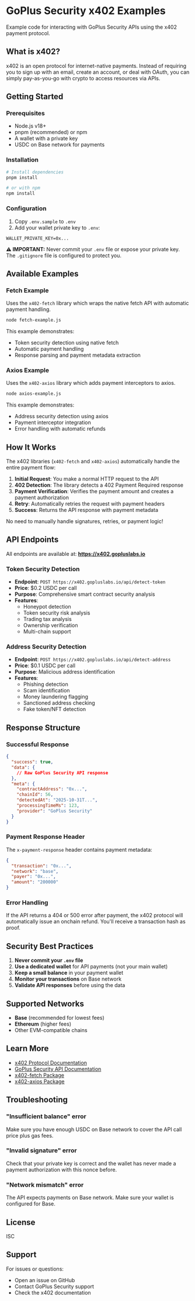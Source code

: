 # GoPlus Security x402 Examples

Example code for interacting with GoPlus Security APIs using the x402 payment protocol.

## What is x402?

x402 is an open protocol for internet-native payments. Instead of requiring you to sign up with an email, create an account, or deal with OAuth, you can simply pay-as-you-go with crypto to access resources via APIs.

## Getting Started

### Prerequisites

- Node.js v18+
- pnpm (recommended) or npm
- A wallet with a private key
- USDC on Base network for payments

### Installation

```bash
# Install dependencies
pnpm install

# or with npm
npm install
```

### Configuration

1. Copy `.env.sample` to `.env`
2. Add your wallet private key to `.env`:

```env
WALLET_PRIVATE_KEY=0x...
```

**⚠️ IMPORTANT:** Never commit your `.env` file or expose your private key. The `.gitignore` file is configured to protect you.

## Available Examples

### Fetch Example

Uses the `x402-fetch` library which wraps the native fetch API with automatic payment handling.

```bash
node fetch-example.js
```

This example demonstrates:
- Token security detection using native fetch
- Automatic payment handling
- Response parsing and payment metadata extraction

### Axios Example

Uses the `x402-axios` library which adds payment interceptors to axios.

```bash
node axios-example.js
```

This example demonstrates:
- Address security detection using axios
- Payment interceptor integration
- Error handling with automatic refunds

## How It Works

The x402 libraries (`x402-fetch` and `x402-axios`) automatically handle the entire payment flow:

1. **Initial Request**: You make a normal HTTP request to the API
2. **402 Detection**: The library detects a 402 Payment Required response
3. **Payment Verification**: Verifies the payment amount and creates a payment authorization
4. **Retry**: Automatically retries the request with payment headers
5. **Success**: Returns the API response with payment metadata

No need to manually handle signatures, retries, or payment logic!

## API Endpoints

All endpoints are available at: **https://x402.gopluslabs.io**

### Token Security Detection
- **Endpoint**: `POST https://x402.gopluslabs.io/api/detect-token`
- **Price**: $0.2 USDC per call
- **Purpose**: Comprehensive smart contract security analysis
- **Features**:
  - Honeypot detection
  - Token security risk analysis
  - Trading tax analysis
  - Ownership verification
  - Multi-chain support

### Address Security Detection
- **Endpoint**: `POST https://x402.gopluslabs.io/api/detect-address`
- **Price**: $0.1 USDC per call
- **Purpose**: Malicious address identification
- **Features**:
  - Phishing detection
  - Scam identification
  - Money laundering flagging
  - Sanctioned address checking
  - Fake token/NFT detection

## Response Structure

### Successful Response

```json
{
  "success": true,
  "data": {
    // Raw GoPlus Security API response
  },
  "meta": {
    "contractAddress": "0x...",
    "chainId": 56,
    "detectedAt": "2025-10-31T...",
    "processingTimeMs": 123,
    "provider": "GoPlus Security"
  }
}
```

### Payment Response Header

The `x-payment-response` header contains payment metadata:

```json
{
  "transaction": "0x...",
  "network": "base",
  "payer": "0x...",
  "amount": "200000"
}
```

### Error Handling

If the API returns a 404 or 500 error after payment, the x402 protocol will automatically issue an onchain refund. You'll receive a transaction hash as proof.

## Security Best Practices

1. **Never commit your `.env` file**
2. **Use a dedicated wallet** for API payments (not your main wallet)
3. **Keep a small balance** in your payment wallet
4. **Monitor your transactions** on Base network
5. **Validate API responses** before using the data

## Supported Networks

- **Base** (recommended for lowest fees)
- **Ethereum** (higher fees)
- Other EVM-compatible chains

## Learn More

- [x402 Protocol Documentation](https://docs.x402.org/)
- [GoPlus Security API Documentation](https://docs.gopluslabs.io/)
- [x402-fetch Package](https://www.npmjs.com/package/x402-fetch)
- [x402-axios Package](https://www.npmjs.com/package/x402-axios)

## Troubleshooting

### "Insufficient balance" error
Make sure you have enough USDC on Base network to cover the API call price plus gas fees.

### "Invalid signature" error
Check that your private key is correct and the wallet has never made a payment authorization with this nonce before.

### "Network mismatch" error
The API expects payments on Base network. Make sure your wallet is configured for Base.

## License

ISC

## Support

For issues or questions:
- Open an issue on GitHub
- Contact GoPlus Security support
- Check the x402 documentation
